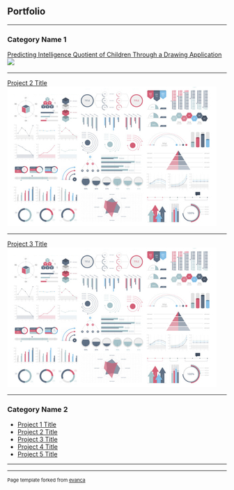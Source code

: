 ## Portfolio

---

### Category Name 1

[Predicting Intelligence Quotient of Children Through a Drawing Application](/project_1)
<img src="images/project_1.jpg?raw=true"/>

---

[Project 2 Title](/pdf/sample_presentation.pdf)
<img src="images/dummy_thumbnail.jpg?raw=true"/>

---

[Project 3 Title](http://example.com/)
<img src="images/dummy_thumbnail.jpg?raw=true"/>

---

### Category Name 2

-   [Project 1 Title](http://example.com/)
-   [Project 2 Title](http://example.com/)
-   [Project 3 Title](http://example.com/)
-   [Project 4 Title](http://example.com/)
-   [Project 5 Title](http://example.com/)

---

---

<p style="font-size:11px">Page template forked from <a href="https://github.com/evanca/quick-portfolio">evanca</a></p>
<!-- Remove above link if you don't want to attibute -->
